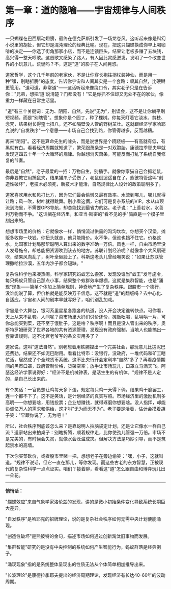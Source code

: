 # 第一章：道的隐喻——宇宙规律与人间秩序

一只蝴蝶在巴西扇动翅膀，最终在德克萨斯引发了一场龙卷风。这听起来像是科幻小说里的胡扯，但它却是混沌理论的经典比喻。现在，把这只蝴蝶换成你早上喝咖啡的决定——你选了街角那家小店，而不是连锁巨头，结果让老板多赚了五块钱，高兴得一整天哼歌。这首歌又感染了路人，有人因此灵感迸发，发明了一个改变世界的小玩意儿。荒诞吗？不，这是"道"的影子在人间晃悠。

道家哲学，这个几千年前的老家伙，不是让你穿长袍拄拐杖装神仙，而是用一种"嘿，别瞎折腾"的态度，告诉你宇宙和人间其实是一个套路：顺其自然，比硬掰更管用。"道可道，非常道"——这话听起来像绕口令，其实老子只是在告诉你："兄弟，想把'道'说清楚？门都没有！"它是你抓不住却又无处不在的家伙，像重力一样藏在日常生活里。

"道"有三个关键词：无为、阴阳、自然。先说"无为"，别误会，这不是让你躺平刷短视频，而是"别瞎管"。想象你是个园丁，种了棵树。你每天盯着它浇水、剪枝、念咒，结果树长得歪七扭八，还不如隔壁没人管的野树茁壮。这就跟经济学家哈耶克说的"自发秩序"一个意思——市场自己会找到路，你管得越多，反而越糟。

再来"阴阳"。这不是算命先生的噱头，而是说世界是个跷跷板——有高就有低，有黑就有白。看看经济周期就知道了，繁荣跟萧条是一对双胞胎，康德拉季耶夫早就发现这四五十年一个大循环的规律。你越想消灭萧条，可能反而打乱了系统自我修复的节奏。

最后是"自然"，老子最爱的一招：万物自生，别插手。就像你家猫自己会抓老鼠，你非要教它用捕鼠夹，结果猫爪子受伤了，老鼠倒逍遥自在了。熊彼特管这叫"创造性破坏"，老技术必须死，新技术才能活，自然规律比人设计的政策聪明多了。

道家喜欢用水和风打比方，因为它们最会偷懒又最有效率。水流到哪儿，哪儿就得让路；风一吹，树叶就得跳舞。别小看这俩，它们可是复杂系统的VIP。水从山顶流到海里，不需要GPS导航，却总能找到最省力的路。老子说："上善若水，水善利万物而不争。"这话搁在经济里，和亚当·斯密的"看不见的手"简直是一个模子里刻出来的。

想想市场里的价格：它就像水一样，悄悄流过供需的沟沟坎坎。你想买个汉堡，摊贩多收你一块钱，你扭头就走，他只能降价。水不争，但谁也挡不住它。价格这水，比国家计划局那帮聪明人算出来的数字准确一万倍。风也一样，自由市场里没人发号施令，却总能把资源吹到该去的地方。苏联计划经济呢？就像拿个大风扇硬吹，结果风向乱了，树叶全砸脸上了。科斯这老头儿曾经嘲笑说："如果让苏联管理撒哈拉沙漠，五年内沙子都会短缺。"

复杂性科学也来凑热闹。科学家研究蚂蚁怎么搬家，发现没谁当"蚁王"发号施令，每只蚂蚁只管自己那点小事，结果整个蚁群效率爆棚。这就是集群智能，也是"涌现"现象——简单个体加上简单规则，神奇地产生了复杂秩序。跟股市一个德行，没谁能说了算，但价格就是能反映万千信息。这不就是"道"的翻版吗？去中心化、自适应，宇宙和人间的剧本早就写好了，咱们别乱加戏。

宇宙是个大舞台，银河系里星星各跑各的轨道，没人开会决定谁转快点。可你看，天上从来不乱套。人间呢？菜市场里大妈们讨价还价，摊贩吆喝，乱哄哄一片，可你总能买到菜，还不至于饿肚子。这是啥？秩序啊！而且是没人管出来的秩序。奥斯特罗姆研究了世界各地的共有资源管理，发现没有政府强制，当地人也能搞出一套靠谱规则，这不比官老爷写的条文实用多了？

道家说，这叫"道法自然"。别老想着用铁腕捏出一个完美社会，那玩意儿比搓泥巴还费劲，结果还不如泥巴耐用。看看比特币：没银行，没政府，一堆代码和矿工瞎忙活，居然成了个全球货币系统。这不比央行开会定利率"自然"多了？再看疫情期间的黑市口罩，政府管制价格，货架空空；放手让市场玩儿，口罩立马满天飞。阿瑟这经济学家说得好："经济不是机械钟表，是活生生的有机体。"规律不是人定的，是自己长出来的。

有个笑话：一官员想让鸡每天多下蛋，规定每只鸡一天得下俩，结果鸡干脆罢工，连一个都不下了。这不是笑话，是计划经济的真实写照。市场经济里的激励机制多高明——你想要啥，用钱投票；企业想赚钱，就得琢磨你想要啥。没人指挥，却能协调亿万人的需求和供给，这才叫"无为而无不为"。老子要是活着，估计会摸着胡子笑："早跟你说了，无为吧！"

所以，社会秩序到底该怎么来？是靠聪明人拍脑袋定计划，还是让它像水一样自己流？道家站出来拍桌子：别瞎折腾，顺着规律走，比你使劲儿管强一万倍。市场不是完美的，有时候会失灵，就像水会泛滥成灾。但解决方法是巧妙引导，而不是筑起禁水的高墙。

下次你买菜砍价，或者股市里赌一把，想想老子在旁边偷笑："嘿，小子，这就叫道。"规律不说话，但它一直在那儿，等你发现。而这些古老的东方智慧，正被现代的复杂性科学一点点证实。咱们？接着聊，看看这"道"怎么跟自由和博弈玩儿出一朵花。

---

**悄悄话：**

"蝴蝶效应"来自气象学家洛伦兹的发现，讲的是微小初始条件变化导致系统长期巨大差异。

"自发秩序"是哈耶克的招牌理论，说的是复杂社会秩序如何无需中央计划便能涌现。

"创造性破坏"是熊彼特的金句，描述市场如何通过创新淘汰旧事物而发展。

"集群智能"研究的是没有中央控制的系统如何产生智能行为，蚂蚁群落是经典例子。

"涌现现象"指的是系统整体呈现出的性质无法从个体简单相加推导出来。

"长波理论"是康德拉季耶夫提出的经济周期理论，发现经济有长达40-60年的波动周期。
